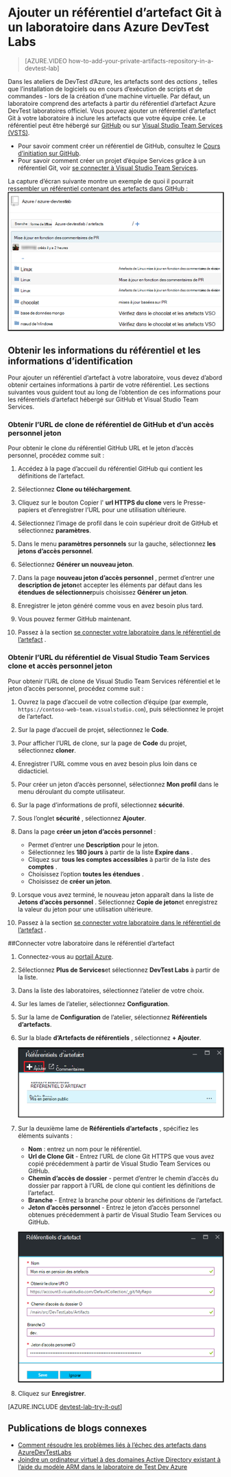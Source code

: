 <properties
    pageTitle="Ajouter un référentiel d’artefact Git à un laboratoire dans Azure DevTest Labs | Microsoft Azure"
    description="Ajouter un référentiel GitHub ou Git de Services Visual Studio Team pour votre source d’artefacts personnalisé dans Azure DevTest Labs"
    services="devtest-lab,virtual-machines,visual-studio-online"
    documentationCenter="na"
    authors="tomarcher"
    manager="douge"
    editor=""/>

<tags
    ms.service="devtest-lab"
    ms.workload="na"
    ms.tgt_pltfrm="na"
    ms.devlang="na"
    ms.topic="article"
    ms.date="09/06/2016"
    ms.author="tarcher"/>

# <a name="add-a-git-artifact-repository-to-a-lab-in-azure-devtest-labs"></a>Ajouter un référentiel d’artefact Git à un laboratoire dans Azure DevTest Labs

> [AZURE.VIDEO how-to-add-your-private-artifacts-repository-in-a-devtest-lab]

Dans les ateliers de DevTest d’Azure, les artefacts sont des *actions* , telles que l’installation de logiciels ou en cours d’exécution de scripts et de commandes - lors de la création d’une machine virtuelle. Par défaut, un laboratoire comprend des artefacts à partir du référentiel d’artefact Azure DevTest laboratoires officiel. Vous pouvez ajouter un référentiel d’artefact Git à votre laboratoire à inclure les artefacts que votre équipe crée. Le référentiel peut être hébergé sur [GitHub](https://github.com) ou sur [Visual Studio Team Services (VSTS)](https://visualstudio.com).

- Pour savoir comment créer un référentiel de GitHub, consultez le [Cours d’initiation sur GitHub](https://help.github.com/categories/bootcamp/).
- Pour savoir comment créer un projet d’équipe Services grâce à un référentiel Git, voir [se connecter à Visual Studio Team Services](https://www.visualstudio.com/get-started/setup/connect-to-visual-studio-online).

La capture d’écran suivante montre un exemple de quoi il pourrait ressembler un référentiel contenant des artefacts dans GitHub :  
![Mis en pension des artefacts de GitHub exemple](./media/devtest-lab-add-artifact-repo/devtestlab-github-artifact-repo-home.png)


## <a name="get-the-repository-information-and-credentials"></a>Obtenir les informations du référentiel et les informations d’identification

Pour ajouter un référentiel d’artefact à votre laboratoire, vous devez d’abord obtenir certaines informations à partir de votre référentiel. Les sections suivantes vous guident tout au long de l’obtention de ces informations pour les référentiels d’artefact hébergé sur GitHub et Visual Studio Team Services.

### <a name="get-the-github-repository-clone-url-and-personal-access-token"></a>Obtenir l’URL de clone de référentiel de GitHub et d’un accès personnel jeton

Pour obtenir le clone du référentiel GitHub URL et le jeton d’accès personnel, procédez comme suit :

1. Accédez à la page d’accueil du référentiel GitHub qui contient les définitions de l’artefact.

1. Sélectionnez **Clone ou téléchargement**.

1. Cliquez sur le bouton Copier l' **url HTTPS du clone** vers le Presse-papiers et d’enregistrer l’URL pour une utilisation ultérieure.

1. Sélectionnez l’image de profil dans le coin supérieur droit de GitHub et sélectionnez **paramètres**.

1. Dans le menu **paramètres personnels** sur la gauche, sélectionnez **les jetons d’accès personnel**.

1. Sélectionnez **Générer un nouveau jeton**.

1. Dans la page **nouveau jeton d’accès personnel** , permet d’entrer une **description de jeton**et accepter les éléments par défaut dans les **étendues de sélectionner**puis choisissez **Générer un jeton**.

1. Enregistrer le jeton généré comme vous en avez besoin plus tard.

1. Vous pouvez fermer GitHub maintenant.   

1. Passez à la section [se connecter votre laboratoire dans le référentiel de l’artefact](#connect-your-lab-to-the-artifact-repository) .

### <a name="get-the-visual-studio-team-services-repository-clone-url-and-personal-access-token"></a>Obtenir l’URL du référentiel de Visual Studio Team Services clone et accès personnel jeton

Pour obtenir l’URL de clone de Visual Studio Team Services référentiel et le jeton d’accès personnel, procédez comme suit :

1. Ouvrez la page d’accueil de votre collection d’équipe (par exemple, `https://contoso-web-team.visualstudio.com`), puis sélectionnez le projet de l’artefact.

1. Sur la page d’accueil de projet, sélectionnez le **Code**.

1. Pour afficher l’URL de clone, sur la page de **Code** du projet, sélectionnez **cloner**.

1. Enregistrer l’URL comme vous en avez besoin plus loin dans ce didacticiel.

1. Pour créer un jeton d’accès personnel, sélectionnez **Mon profil** dans le menu déroulant du compte utilisateur.

1. Sur la page d’informations de profil, sélectionnez **sécurité**.

1. Sous l’onglet **sécurité** , sélectionnez **Ajouter**.

1. Dans la page **créer un jeton d’accès personnel** :

    - Permet d’entrer une **Description** pour le jeton.
    - Sélectionnez les **180 jours** à partir de la liste **Expire dans** .
    - Cliquez sur **tous les comptes accessibles** à partir de la liste des **comptes** .
    - Choisissez l’option **toutes les étendues** .
    - Choisissez de **créer un jeton**.

1. Lorsque vous avez terminé, le nouveau jeton apparaît dans la liste de **Jetons d’accès personnel** . Sélectionnez **Copie de jeton**et enregistrez la valeur du jeton pour une utilisation ultérieure.

1. Passez à la section [se connecter votre laboratoire dans le référentiel de l’artefact](#connect-your-lab-to-the-artifact-repository) .

##<a name="connect-your-lab-to-the-artifact-repository"></a>Connecter votre laboratoire dans le référentiel d’artefact

1. Connectez-vous au [portail Azure](http://go.microsoft.com/fwlink/p/?LinkID=525040).

1. Sélectionnez **Plus de Services**et sélectionnez **DevTest Labs** à partir de la liste.

1. Dans la liste des laboratoires, sélectionnez l’atelier de votre choix.   

1. Sur les lames de l’atelier, sélectionnez **Configuration**.

1. Sur la lame de **Configuration** de l’atelier, sélectionnez **Référentiels d’artefacts**.

1. Sur la blade **d’Artefacts de référentiels** , sélectionnez **+ Ajouter**.

    ![Ajouter bouton de référentiel d’artefact](./media/devtest-lab-add-artifact-repo/add-artifact-repo.png)
 
1. Sur la deuxième lame de **Référentiels d’artefacts** , spécifiez les éléments suivants :

    - **Nom** : entrez un nom pour le référentiel.
    - **Url de Clone Git** - Entrez l’URL de clone Git HTTPS que vous avez copié précédemment à partir de Visual Studio Team Services ou GitHub. 
    - **Chemin d’accès de dossier** - permet d’entrer le chemin d’accès du dossier par rapport à l’URL de clone qui contient les définitions de l’artefact.
    - **Branche** - Entrez la branche pour obtenir les définitions de l’artefact.
    - **Jeton d’accès personnel** - Entrez le jeton d’accès personnel obtenues précédemment à partir de Visual Studio Team Services ou GitHub. 
     
    ![Lame de mis en pension d’artefact](./media/devtest-lab-add-artifact-repo/artifact-repo-blade.png)

1. Cliquez sur **Enregistrer**.

[AZURE.INCLUDE [devtest-lab-try-it-out](../../includes/devtest-lab-try-it-out.md)]

## <a name="related-blog-posts"></a>Publications de blogs connexes
- [Comment résoudre les problèmes liés à l’échec des artefacts dans AzureDevTestLabs](http://www.visualstudiogeeks.com/blog/DevOps/How-to-troubleshoot-failing-artifacts-in-AzureDevTestLabs)
- [Joindre un ordinateur virtuel à des domaines Active Directory existant à l’aide du modèle ARM dans le laboratoire de Test Dev Azure](http://www.visualstudiogeeks.com/blog/DevOps/Join-a-VM-to-existing-AD-domain-using-ARM-template-AzureDevTestLabs)